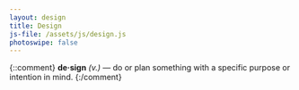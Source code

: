 ```yaml
---
layout: design
title: Design
js-file: /assets/js/design.js
photoswipe: false
---
```

{::comment}
**de·sign** _(v.)_ — do or plan something with a specific purpose or intention in mind.
{:/comment}